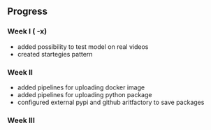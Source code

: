 



## Progress


### Week I ( -x)
- added possibility to test model on real videos
- created startegies pattern

### Week II
- added pipelines for uploading docker image
- added pipelines for uploading python package
- configured external pypi and github aritfactory to save packages 

### Week III